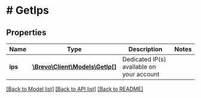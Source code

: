 # # GetIps

## Properties

Name | Type | Description | Notes
------------ | ------------- | ------------- | -------------
**ips** | [**\Brevo\Client\Models\GetIp[]**](GetIp.md) | Dedicated IP(s) available on your account |

[[Back to Model list]](../../README.md#models) [[Back to API list]](../../README.md#endpoints) [[Back to README]](../../README.md)
